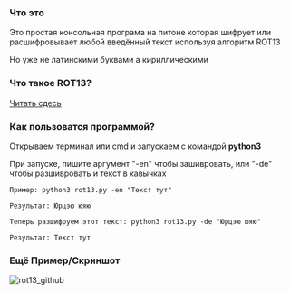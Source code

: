 ### Что это
Это простая консольная програма на питоне которая шифрует или расшифровывает любой введённый текст используя алгоритм ROT13

Но уже не латинскими буквами а кириллическими
### Что такое ROT13?
[Читать сдесь](https://ru.wikipedia.org/wiki/ROT13)

### Как пользоватся программой?
Открываем терминал или cmd и запускаем с командой **python3**

При запуске, пишите аргумент "-en" чтобы зашивровать, или "-de"
чтобы разшивровать и текст в кавычках

```
Пример: python3 rot13.py -en "Текст тут"

Результат: Юрцэю юяю

Теперь разшифруем этот текст: python3 rot13.py -de "Юрцэю юяю"

Результат: Текст тут

```

### Ещё Пример/Скриншот
![rot13_github](https://user-images.githubusercontent.com/78962948/225103909-ed24b719-a7cb-429d-bc63-39134f21754c.png)
